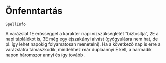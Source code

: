 # Önfenntartás

`SpellInfo`

A varázslat 1E erősséggel a karakter napi vízszükségletét “biztosítja”, 2E a napi táplálékot is, 3E még egy éjszakányi alvást (gyógyulásra nem hat, de pl. így lehet napokig folyamatosan menetelni). Ha a következő nap is erre a varázslatra támaszkodik, mindehhez már duplaannyi E kell, a harmadik napon háromszor annyi és így tovább.
